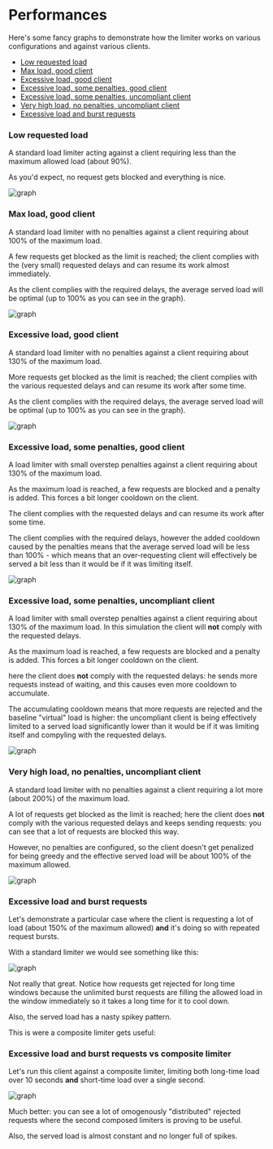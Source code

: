 # Performances

Here's some fancy graphs to demonstrate how the limiter works on various configurations and against various clients.

- [Low requested load](#low-requested-load)
- [Max load, good client](#max-load-good-client)
- [Excessive load, good client](#excessive-load-good-client)
- [Excessive load, some penalties, good client](#excessive-load-some-penalties-good-client)
- [Excessive load, some penalties, uncompliant client](#excessive-load-some-penalties-uncompliant-client)
- [Very high load, no penalties, uncompliant client](#very-high-load-no-penalties-uncompliant-client)
- [Excessive load and burst requests](#excessive-load-and-burst-requests)

### Low requested load

A standard load limiter acting against a client requiring less than the maximum allowed load (about 90%).

As you'd expect, no request gets blocked and everything is nice.

![graph](images/profiling-90-of-load-no-penalties-delay-compliant.jpeg)

### Max load, good client

A standard load limiter with no penalties against a client requiring about 100% of the maximum load.

A few requests get blocked as the limit is reached; the client complies with the (very small) requested delays and can resume its work almost immediately.

As the client complies with the required delays, the average served load will be optimal (up to 100% as you can see in the graph).

![graph](images/profiling-100-of-load-no-penalties-delay-compliant.jpeg)

### Excessive load, good client

A standard load limiter with no penalties against a client requiring about 130% of the maximum load.

More requests get blocked as the limit is reached; the client complies with the various requested delays and can resume its work after some time.

As the client complies with the required delays, the average served load will be optimal (up to 100% as you can see in the graph).

![graph](images/profiling-130-of-load-no-penalties-delay-compliant.jpeg)

### Excessive load, some penalties, good client

A load limiter with small overstep penalties against a client requiring about 130% of the maximum load.

As the maximum load is reached, a few requests are blocked and a penalty is added. This forces a bit longer cooldown on the client. 

The client complies with the requested delays and can resume its work after some time.

The client complies with the required delays, however the added cooldown caused by the penalties means that the average served load will be less than 100% - which means that an over-requesting client will effectively be served a bit less than it would be if it was limiting itself.

![graph](images/profiling-130-of-load-small-penalties-delay-compliant.jpeg)

### Excessive load, some penalties, uncompliant client

A load limiter with small overstep penalties against a client requiring about 130% of the maximum load. In this simulation the client will **not** comply with the requested delays.

As the maximum load is reached, a few requests are blocked and a penalty is added. This forces a bit longer cooldown on the client. 

here the client does **not** comply with the requested delays: he sends more requests instead of waiting, and this causes even more cooldown to accumulate.

The accumulating cooldown means that more requests are rejected and the baseline "virtual" load is higher: the uncompliant client is being effectively limited to a served load significantly lower than it would be if it was limiting itself and compyling with the requested delays.

![graph](images/profiling-130-of-load-small-penalties-not-delay-compliant.jpeg)

### Very high load, no penalties, uncompliant client

A standard load limiter with no penalties against a client requiring a lot more (about 200%) of the maximum load.

A lot of requests get blocked as the limit is reached; here the client does **not** comply with the various requested delays and keeps sending requests: you can see that a lot of requests are blocked this way.

However, no penalties are configured, so the client doesn't get penalized for being greedy and the effective served load will be about 100% of the maximum allowed.

![graph](images/profiling-200-of-load-no-penalties-not-delay-compliant.jpeg)

### Excessive load and burst requests

Let's demonstrate a particular case where the client is requesting a lot of load (about 150% of the maximum allowed) **and** it's doing so with repeated request bursts.

With a standard limiter we would see something like this:

![graph](images/profiling-150-of-load-standard-limiter-not-delay-compliant.jpeg)

Not really that great. Notice how requests get rejected for long time windows because the unlimited burst requests are filling the allowed load in the window immediately so it takes a long time for it to cool down.

Also, the served load has a nasty spikey pattern.

This is were a composite limiter gets useful:

### Excessive load and burst requests vs composite limiter

Let's run this client against a composite limiter, limiting both long-time load over 10 seconds **and** short-time load over a single second.

![graph](images/profiling-150-of-load-composite-limiter-not-delay-compliant.jpeg)

Much better: you can see a lot of omogenously "distributed" rejected requests where the second composed limiters is proving to be useful.

Also, the served load is almost constant and no longer full of spikes.

